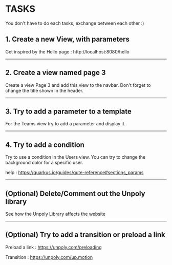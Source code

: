 # TASKS

You don't have to do each tasks, exchange between each other :)

## 1. Create a new View, with parameters

Get inspired by the Hello page : http://localhost:8080/hello

---

## 2. Create a view named page 3

Create a view Page 3 and add this view to the navbar.
Don't forget to change the title shown in the header.

---

## 3. Try to add a parameter to a template

For the Teams view try to add a parameter and display it.

---

## 4. Try to add a condition

Try to use a condition in the Users view. You can try to change the background color 
for a specific user. 
 
help : https://quarkus.io/guides/qute-reference#sections_params


---

## (Optional) Delete/Comment out the Unpoly library

See how the Unpoly Library affects the website

---

## (Optional) Try to add a transition or preload a link

Preload a link : 
https://unpoly.com/preloading

Transition :
https://unpoly.com/up.motion
